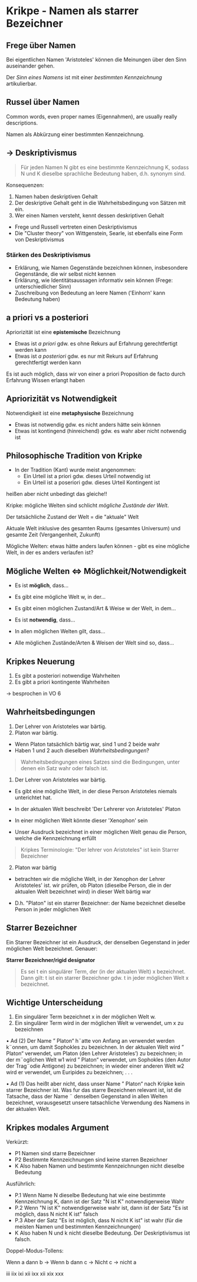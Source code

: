 # Krikpe - Namen als starrer Bezeichner

## Frege über Namen

Bei eigentlichen Namen 'Aristoteles' können die Meinungen über den Sinn auseinander gehen.

Der *Sinn eines Namens* ist mit einer *bestimmten Kennzeichnung* artikulierbar.

## Russel über Namen

Common words, even proper names (Eigennahmen), are usually really descriptions.

Namen als Abkürzung einer bestimmten Kennzeichnung.


## -> Deskriptivismus

> Für jeden Namen N gibt es eine bestimmte Kennzeichnung K, sodass N und K dieselbe sprachliche Bedeutung haben, d.h. synonym sind.

Konsequenzen:

1. Namen haben deskriptiven Gehalt
2. Der deskriptive Gehalt geht in die Wahrheitsbedingung von Sätzen mit ein.
3. Wer einen Namen versteht, kennt dessen deskriptiven Gehalt

* Frege und Russell vertreten einen Deskriptivismus
* Die "Cluster theory" von Wittgenstein, Searle, ist ebenfalls eine Form von Deskriptivismus

### Stärken des Deskriptivismus

* Erklärung, wie Namen Gegenstände bezeichnen können, insbesondere Gegenstände, die wir selbst nicht kennen
* Erklärung, wie Identitätsaussagen informativ sein können (Frege: unterschiedlicher Sinn)
* Zuschreibung von Bedeutung an leere Namen ('Einhorn' kann Bedeutung haben)


## a priori vs a posteriori

 Apriorizität ist eine **epistemische** Bezeichnung

* Etwas ist *a priori* gdw. es ohne Rekurs auf Erfahrung gerechtfertigt werden kann
* Etwas ist *a posteriori* gdw. es nur mit Rekurs auf Erfahrung gerechtfertigt werden kann

Es ist auch möglich, dass wir von einer a priori Proposition de facto durch Erfahrung Wissen erlangt haben

## Apriorizität vs Notwendigkeit

Notwendigkeit ist eine **metaphysische** Bezeichnung

* Etwas ist notwendig gdw. es nicht anders hätte sein können
* Etwas ist kontingend (hinreichend) gdw. es wahr aber nicht notwendig ist

## Philosophische Tradition von Kripke

* In der Tradition (Kant) wurde meist angenommen:
  * Ein Urteil ist a priori gdw. dieses Urteil notwendig ist
  * Ein Urteil ist a poseriori gdw. dieses Urteil Kontingent ist

heißen aber nicht unbedingt das gleiche!!

Kripke: mögliche Welten sind schlicht *mögliche Zustände der Welt*.

Der tatsächliche Zustand der Welt = die "aktuale" Welt

Aktuale Welt inklusive des gesamten Raums (gesamtes Universum) und gesamte Zeit (Vergangenheit, Zukunft)

Mögliche Welten: etwas hätte anders laufen können - gibt es eine mögliche Welt, in der es anders verlaufen ist?

## Mögliche Welten <=> Möglichkeit/Notwendigkeit

* Es ist **möglich**, dass...
* Es gibt eine mögliche Welt w, in der...
* Es gibt einen möglichen Zustand/Art & Weise w der Welt, in dem...


* Es ist **notwendig**, dass...
* In allen möglichen Welten gilt, dass...
* Alle möglichen Zustände/Arten & Weisen der Welt sind so, dass...

## Kripkes Neuerung

1. Es gibt a posteriori notwendige Wahrheiten
2. Es gibt a priori kontingente Wahrheiten

-> besprochen in VO 6

## Wahrheitsbedingungen

1. Der Lehrer von Aristoteles war bärtig.
2. Platon war bärtig.

* Wenn Platon tatsächlich bärtig war, sind 1 und 2 beide wahr
* Haben 1 und 2 auch dieselben *Wahrheitsbedingungen*?

> Wahrheitsbedingungen eines Satzes sind die Bedingungen, unter denen ein Satz wahr oder falsch ist.

1. Der Lehrer von Aristoteles war bärtig.
  * Es gibt eine mögliche Welt, in der diese Person Aristoteles niemals unterichtet hat.

* In der aktualen Welt beschreibt 'Der Lehrerer von Aristoteles' Platon
* In einer möglichen Welt könnte dieser 'Xenophon' sein
* Unser Ausdruck bezeichnet in einer möglichen Welt genau die Person, welche die Kennzeichnung erfüllt

> Kripkes Terminologie: "Der lehrer von Aristoteles" ist kein Starrer Bezeichner

2. Platon war bärtig
  * betrachten wir die mögliche Welt, in der Xenophon der Lehrer Aristoteles' ist. wir prüfen, ob Platon (dieselbe Person, die in der aktualen Welt bezeichnet wird) in dieser Welt bärtig war

* D.h. "Platon" ist ein starrer Bezeichner: der Name bezeichnet dieselbe Person in jeder möglichen Welt

## Starrer Bezeichner

Ein Starrer Bezeichner ist ein Ausdruck, der denselben Gegenstand in jeder möglichen Welt bezeichnet. Genauer:

**Starrer Bezeichner/rigid designator**

> Es sei t ein singulärer Term, der (in der aktualen Welt) x bezeichnet. Dann gilt:
t ist ein starrer Bezeichner gdw. t in jeder möglichen Welt x bezeichnet.

## Wichtige Unterscheidung

1. Ein singulärer Term bezeichnet x in der möglichen Welt w.
2. Ein singulärer Term wird in der möglichen Welt w verwendet, um x zu bezeichnen

• Ad (2) Der Name ”
Platon“ h¨atte von Anfang an verwendet werden k¨onnen, um
damit Sophokles zu bezeichnen. In der aktualen Welt wird ”
Platon“ verwendet,
um Platon (den Lehrer Aristoteles’) zu bezeichnen; in der m¨oglichen Welt w1
wird ”
Platon“ verwendet, um Sophokles (den Autor der Trag¨odie Antigone) zu
bezeichnen; in wieder einer anderen Welt w2 wird er verwendet, um Euripides zu
bezeichnen; . . .

• Ad (1) Das heißt aber nicht, dass unser Name ”
Platon“ nach Kripke kein starrer
Bezeichner ist.
Was fur das starre Bezeichnen relevant ist, ist die Tatsache, dass der Name ¨
denselben Gegenstand in allen Welten bezeichnet, vorausgesetzt unsere
tatsachliche Verwendung des Namens in der aktualen Welt.

## Kripkes modales Argument

Verkürzt:
* P1 Namen sind starre Bezeichner
* P2 Bestimmte Kennzeichnungen sind keine starren Bezeichner
* K Also haben Namen und bestimmte Kennzeichnungen nicht dieselbe Bedeutung

Ausführlich:
* P.1 Wenn Name N dieselbe Bedeutung hat wie eine bestimmte Kennzeichnung K, dann ist der Satz "N ist K" notwendigerweise Wahr
* P.2 Wenn "N ist K" notwendigerweise wahr ist, dann ist der Satz "Es ist möglich, dass N nicht K ist" falsch
* P.3 Aber der Satz "Es ist möglich, dass N nicht K ist" ist wahr (für die meisten Namen und bestimmten Kennzeichnungen)
* K Also haben N und k nicht dieselbe Bedeutung. Der Deskriptivismus ist falsch.

Doppel-Modus-Tollens:

Wenn a dann b -> Wenn b dann c -> Nicht c -> nicht a

iii iix ixi xii ixx xii xix xxx

